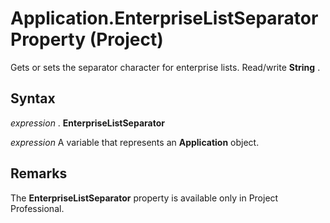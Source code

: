 
# Application.EnterpriseListSeparator Property (Project)

Gets or sets the separator character for enterprise lists. Read/write  **String** .


## Syntax

 _expression_ . **EnterpriseListSeparator**

 _expression_ A variable that represents an **Application** object.


## Remarks

The  **EnterpriseListSeparator** property is available only in Project Professional.

